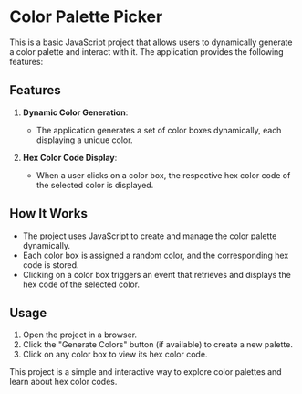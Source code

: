 # Color Palette Picker

This is a basic JavaScript project that allows users to dynamically generate a color palette and interact with it. The application provides the following features:

## Features

1. **Dynamic Color Generation**:

   - The application generates a set of color boxes dynamically, each displaying a unique color.

2. **Hex Color Code Display**:
   - When a user clicks on a color box, the respective hex color code of the selected color is displayed.

## How It Works

- The project uses JavaScript to create and manage the color palette dynamically.
- Each color box is assigned a random color, and the corresponding hex code is stored.
- Clicking on a color box triggers an event that retrieves and displays the hex code of the selected color.

## Usage

1. Open the project in a browser.
2. Click the "Generate Colors" button (if available) to create a new palette.
3. Click on any color box to view its hex color code.

This project is a simple and interactive way to explore color palettes and learn about hex color codes.

